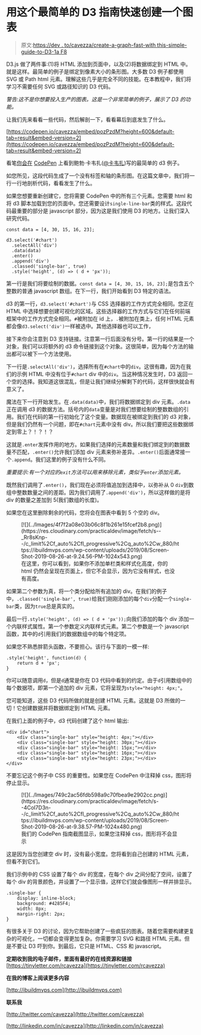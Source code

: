 # 用这个最简单的 D3 指南快速创建一个图表

> 原文:[https://dev . to/cavezza/create-a-graph-fast-with this-simple-guide-to-D3-1a F8](https://dev.to/cavezza/create-a-graph-fast-with-this-simplest-guide-to-d3-1af8)

D3.js 做了两件事:(1)将 HTML 添加到页面中，以及(2)将数据绑定到 HTML 中。就是这样。最简单的例子是绑定到像素大小的条形图。大多数 D3 例子都使用 SVG 或 Path html 元素。理解这些几乎是完全不同的技能。在本教程中，我们将学习不需要任何 SVG 或路径知识的 D3 代码。

*警告:这不是你想要投入生产的图表。这是一个非常简单的例子，展示了 D3 的功能。*

让我们先来看看一些代码，然后解剖一下，看看幕后到底发生了什么。

[https://codepen.io/cavezza/embed/pozPzdM?height=600&default-tab=result&embed-version=2](https://codepen.io/cavezza/embed/pozPzdM?height=600&default-tab=result&embed-version=2)

看笔[你会在](https://codepen.io/cavezza/pen/pozPzdM/) [CodePen](https://codepen.io) 上看到鲍勃·卡韦扎([@卡韦扎](https://codepen.io/cavezza))写的最简单的 d3 例子。

如您所见，这段代码生成了一个没有标签和轴的条形图。在这篇文章中，我们将一行一行地剖析代码，看看发生了什么。

如果您想要重新创建它，您将需要 CodePen 中的所有三个元素。您需要 html 和将 d3 脚本加载到您的页面中。您还需要设计`single-line-bar`类的样式。这段代码最重要的部分是 javascript 部分，因为这是我们使用 D3 的地方。让我们深入研究代码。

```
const data = [4, 30, 15, 16, 23];

d3.select('#chart')
  .selectAll('div')
  .data(data)
  .enter()
  .append('div')
  .classed('single-bar', true)
  .style('height', (d) => ( d + 'px')); 
```

第一行是我们将要绘制的数据。`const data = [4, 30, 15, 16, 23];`是包含五个整数的普通 javascript 数组。在下一行，我们开始看到 D3 特定的语法。

d3 的第一行，`d3.select('#chart')`与 CSS 选择器的工作方式完全相同。您正在 HTML 中选择想要创建可视化的区域。这些选择器的工作方式与它们在任何前端框架中的工作方式完全相同。`#`被附加在 id 上，`.`被附加在类上，任何 HTML 元素都会像`d3.select('div')`一样被选中。其他选择器也可以工作，

接下来你会注意到 D3 支持链接。注意第一行后面没有分号。第一行的结果是一个对象，我们可以将额外的 d3 命令链接到这个对象。这很简单，因为每个方法的输出都可以被下一个方法使用。

下一行是`.selectAll('div')`，选择所有在`#chart`中的`div`。这很有趣，因为在我们的示例 HTML 中没有位于`#chart` div 中的`div`。当这种情况发生时，D3 返回一个空的选择。我知道这很混乱，但是让我们继续分解剩下的代码，这样很快就会有意义了。

魔法在下一行开始发生。在`.data(data)`中，我们将数据绑定到 div 元素。`.data`正在调用 d3 的数据方法。括号内的`data`变量是对我们想要绘制的整数数组的引用。我们在代码的第一行初始化了这个变量。数据现在被绑定到我们的 d3 对象，但是我们仍然有一个问题，即在`#chart`元素中没有 div。所以我们要把这些数据绑定到零上？！？！？

这就是`.enter`发挥作用的地方。如果我们选择的元素数量和我们绑定到的数据数量不匹配，`.enter()`允许我们添加 div 元素来弥补差异。`.enter()`后面通常接一个`.append`。我们这里的例子没有什么不同。

*重要提示:有一个对应的`exit`方法可以用来移除元素，类似于`enter`添加元素。*

既然我们调用了`.enter()`，我们现在必须将值追加到选择中，以弥补从 0 `div`到数组中整数数量之间的差距。因为我们调用了`.append('div')`，所以这样做的是将 div 的数量之差加到 5(我们数组的长度)。

如果您在这里删除剩余的代码，您将会在图表中看到 5 个空的 div。

<figure>[![](../Images/4f7f2a08e03b06c8f1b261e15fcef2b8.png)](https://res.cloudinary.com/practicaldev/image/fetch/s--_Rr8sKnp--/c_limit%2Cf_auto%2Cfl_progressive%2Cq_auto%2Cw_880/https://ibuildmvps.com/wp-content/uploads/2019/08/Screen-Shot-2019-08-26-at-9.24.56-PM-1024x543.png) 

<figcaption>在这里，你可以看到，如果你不添加单栏类和样式化高度，你的 html 仍然会呈现在页面上，但它不会显示，因为它没有样式，也没有高度。</figcaption>

</figure>

如果第二个参数为真，将一个类分配给所有追加的 div。在我们的例子中，`.classed('single-bar', true)`给我们刚刚添加的每个`div`分配一个`single-bar`类，因为`true`总是真实的。

最后一行`.style('height', (d) => ( d + 'px'));`向我们添加的每个 div 添加一个内联样式属性。第一个参数定义内联样式元素。第二个参数是一个 javascript 函数，其中的`d`引用我们的数据数组中的每个特定项。

如果您不熟悉胖箭头函数，不要担心。该行与下面的一模一样:

```
.style('height', function(d) {
    return d + 'px';
} 
```

你可以随意调用`d`，但是`d`通常是你在 D3 代码中看到的约定。由于`d`引用数组中的每个数据项，即第一个追加的 div 元素，它将呈现为`style="height: 4px;"`。

您可能知道，这些 D3 代码所做的就是创建 HTML 元素。这就是 D3 所做的一切！它创建数据并将数据绑定到 HTML 元素。

在我们上面的例子中，d3 代码创建了这个 html 输出:

```
<div id="chart">
    <div class="single-bar" style="height: 4px;"></div>
    <div class="single-bar" style="height: 30px;"></div>
    <div class="single-bar" style="height: 15px;"></div>
    <div class="single-bar" style="height: 16px;"></div>
    <div class="single-bar" style="height: 23px;"></div>
</div> 
```

不要忘记这个例子中 CSS 的重要性。如果您在 CodePen 中注释掉 css，图形将停止显示。

<figure>[![](../Images/749c2ac56fdb598a9c70fbea9e2902cc.png)](https://res.cloudinary.com/practicaldev/image/fetch/s--4CoI7D3n--/c_limit%2Cf_auto%2Cfl_progressive%2Cq_auto%2Cw_880/https://ibuildmvps.com/wp-content/uploads/2019/08/Screen-Shot-2019-08-26-at-9.38.57-PM-1024x480.png) 

<figcaption>我们的 CodePen 指南截图显示，如果您注释掉 css，图形将不会显示</figcaption>

</figure>

这是因为当您创建空 div 时，没有最小宽度。您将看到自己创建的 HTML 元素，但看不到它们。

我们示例中的 CSS 设置了每个 div 的宽度，在每个 div 之间分配了空间，设置了每个 div 的背景颜色，并设置了一个显示值，这样它们就会像图形一样并排显示。

```
.single-bar {
    display: inline-block;
    background: #4285F4;
    width: 8px;
    margin-right: 2px;
} 
```

有很多关于 D3 的讨论，因为它帮助创建了一些疯狂的图表。随着您需要构建更复杂的可视化，一切都会变得更加复杂。你需要学习 SVG 和路径 HTML 元素。但是不要让 D3 吓到你。到最后，它只是 HTML、CSS 和 javascript。

**定期收到我的电子邮件，里面有最好的在线资源和链接**
[https://tinyletter.com/rcavezza](https://tinyletter.com/rcavezza)

**在我的博客上阅读更多内容**

[http://ibuildmvps.com](http://ibuildmvps.com)

**联系我**

[http://twitter.com/cavezza](http://twitter.com/cavezza)

[http://linkedin.com/in/cavezza](http://linkedin.com/in/cavezza)